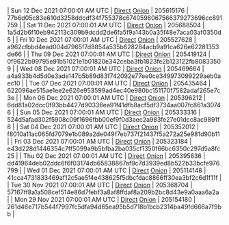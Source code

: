 | Sun 12 Dec 2021 07:00:01 AM UTC | [Direct](https://oshi.at/kHBdDk) [Onion](http://didllblj4qsn5oeaejoayl2orvdalsdyr4ppjvstsjfyorffdv6zrlid.onion/kHBdDk) | 205615176 | 77b6d05c83e610d3258ddcdf34f755378c6740598067566379273696cc891759 | 
| Sat 11 Dec 2021 07:00:01 AM UTC | [Direct](https://oshi.at/hAGLPo) [Onion](http://didllblj4qsn5oeaejoayl2orvdalsdyr4ppjvstsjfyorffdv6zrlid.onion/hAGLPo) | 205688504 | 1a5d2b6f10eb942113c309b9dcdd2de6fa5f9a143b0a35f48e7aca03af0350d5 | 
| Fri 10 Dec 2021 07:00:01 AM UTC | [Direct](https://oshi.at/XpsSHk) [Onion](http://didllblj4qsn5oeaejoayl2orvdalsdyr4ppjvstsjfyorffdv6zrlid.onion/XpsSHk) | 205527628 | a962cfbbd4ead004d7965f7d8854a535b628284acb9a91ca626e62281353de66 | 
| Thu 09 Dec 2021 07:00:01 AM UTC | [Direct](https://oshi.at/jjkKpM) [Onion](http://didllblj4qsn5oeaejoayl2orvdalsdyr4ppjvstsjfyorffdv6zrlid.onion/jjkKpM) | 205419124 | 0f9622b99795e91b51021e1b01820e342ceba3fb1823fe2b123122fb80833509 | 
| Wed 08 Dec 2021 07:00:01 AM UTC | [Direct](https://oshi.at/PCdcgp) [Onion](http://didllblj4qsn5oeaejoayl2orvdalsdyr4ppjvstsjfyorffdv6zrlid.onion/PCdcgp) | 205469664 | a4a933b4d5d0e3ade147b5b89d83f742092e77ee0ce349973099229aeb0aec10 | 
| Tue 07 Dec 2021 07:00:01 AM UTC | [Direct](https://oshi.at/UKpzkH) [Onion](http://didllblj4qsn5oeaejoayl2orvdalsdyr4ppjvstsjfyorffdv6zrlid.onion/UKpzkH) | 205435464 | 622096ae515ae1ee2e626e953599ad4ec40e980bc151170f7582adaf265e7c3e | 
| Mon 06 Dec 2021 07:00:01 AM UTC | [Direct](https://oshi.at/YgchVi) [Onion](http://didllblj4qsn5oeaejoayl2orvdalsdyr4ppjvstsjfyorffdv6zrlid.onion/YgchVi) | 205396212 | 6dd81a02dcc0f93bb4427d90336ea91f41dfb8acf5df3734aa007fc861a30746 | 
| Sun 05 Dec 2021 07:00:01 AM UTC | [Direct](https://oshi.at/vrtLow) [Onion](http://didllblj4qsn5oeaejoayl2orvdalsdyr4ppjvstsjfyorffdv6zrlid.onion/vrtLow) | 205333316 | 524d5afad302f5908c09f1696fbb00ef9f0d3aec2a983fe27e01dcc8ac9891f8 | 
| Sat 04 Dec 2021 07:00:01 AM UTC | [Direct](https://oshi.at/sKurdU) [Onion](http://didllblj4qsn5oeaejoayl2orvdalsdyr4ppjvstsjfyorffdv6zrlid.onion/sKurdU) | 205352012 | f8010a11ac065fd7079e1b089a2de049f7eb737f21437f5a272a25e981d90b11 | 
| Fri 03 Dec 2021 07:00:01 AM UTC | [Direct](https://oshi.at/AZRTsN) [Onion](http://didllblj4qsn5oeaejoayl2orvdalsdyr4ppjvstsjfyorffdv6zrlid.onion/AZRTsN) | 205323184 | e43d228d1446354c7ff5099a9b5bfba2ba035cf1350f66bc6350c297d5a8fc25 | 
| Thu 02 Dec 2021 07:00:01 AM UTC | [Direct](https://oshi.at/FuQRUJ) [Onion](http://didllblj4qsn5oeaejoayl2orvdalsdyr4ppjvstsjfyorffdv6zrlid.onion/FuQRUJ) | 205395636 | dd41964deb02ddc6f6f03174db65838867af9c7d3939ed8b522b33bcfe976799 | 
| Wed 01 Dec 2021 07:00:01 AM UTC | [Direct](https://oshi.at/izgRJC) [Onion](http://didllblj4qsn5oeaejoayl2orvdalsdyr4ppjvstsjfyorffdv6zrlid.onion/izgRJC) | 205114148 | 41cca4731833469af12c5ae5f4e438625f5dbcfdac8866ff30ea3bf2c6d1f11f | 
| Tue 30 Nov 2021 07:00:01 AM UTC | [Direct](https://oshi.at/fZEzxY) [Onion](http://didllblj4qsn5oeaejoayl2orvdalsdyr4ppjvstsjfyorffdv6zrlid.onion/fZEzxY) | 205368704 | 57167ff8a1a508cef514e86d7febf3a8af8ffdaf8a209b2bc8d43e9a0aaa6a2a | 
| Mon 29 Nov 2021 07:00:01 AM UTC | [Direct](https://oshi.at/yBFmby) [Onion](http://didllblj4qsn5oeaejoayl2orvdalsdyr4ppjvstsjfyorffdv6zrlid.onion/yBFmby) | 205154180 | 261d46e717b544f7997fc5dfa94d65ea95b5d718b1bcb2314ba49fd666a7f9bb | 

